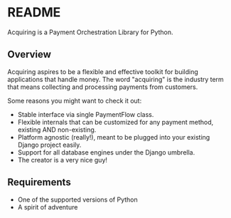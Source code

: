 # README

Acquiring is a Payment Orchestration Library for Python.

## Overview

Acquiring aspires to be a flexible and effective toolkit for building applications that handle money.
The word "acquiring" is the industry term that means collecting and processing payments from customers.

Some reasons you might want to check it out:

- Stable interface via single PaymentFlow class.
- Flexible internals that can be customized for any payment method, existing AND non-existing.
- Platform agnostic (really!), meant to be plugged into your existing Django project easily.
- Support for all database engines under the Django umbrella.
- The creator is a very nice guy!

## Requirements

- One of the supported versions of Python
- A spirit of adventure
